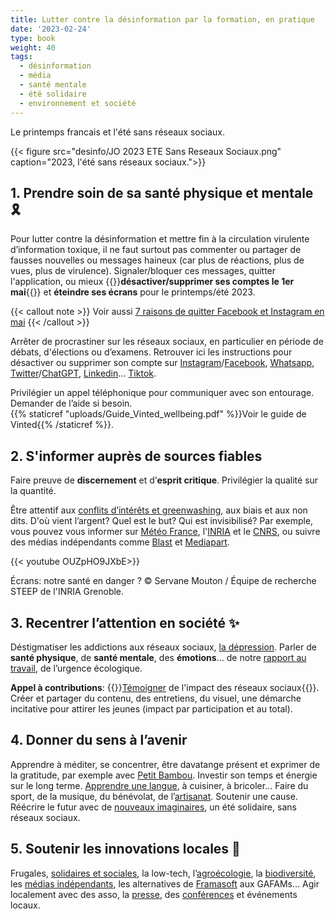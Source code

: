 ```yaml
---
title: Lutter contre la désinformation par la formation, en pratique
date: '2023-02-24'
type: book
weight: 40
tags:
  - désinformation
  - média
  - santé mentale
  - été solidaire
  - environnement et société
---
```


Le printemps francais et l'été sans réseaux sociaux.

<!--more-->

{{< figure src="desinfo/JO 2023 ETE Sans Reseaux Sociaux.png" caption="2023, l'été sans réseaux sociaux.">}}

## 1. Prendre soin de sa santé physique et mentale 🎗️

Pour lutter contre la désinformation et mettre fin à la circulation virulente d’information toxique, il ne faut surtout pas commenter ou partager de fausses nouvelles ou messages haineux (car plus de réactions, plus de vues, plus de virulence). Signaler/bloquer ces messages, quitter l'application, ou mieux {{<hl>}}<b>désactiver/supprimer ses comptes le 1er mai</b>{{</hl>}} et <b>éteindre ses écrans</b> pour le printemps/été 2023. 

{{< callout note >}}
Voir aussi [7 raisons de quitter Facebook et Instagram en mai](https://www.mtpcours.fr/p/7-reasons-quit-facebook-instagram/)
{{< /callout >}}

Arrêter de procrastiner sur les réseaux sociaux, en particulier en période de débats, d'élections ou d’examens. Retrouver ici les instructions pour désactiver ou supprimer son compte sur [Instagram](https://help.instagram.com/370452623149242)/[Facebook](https://www.facebook.com/help/224562897555674), [Whatsapp](https://faq.whatsapp.com/2138577903196467/), [Twitter](https://help.twitter.com/en/managing-your-account/how-to-deactivate-twitter-account)/[ChatGPT](https://help.openai.com/en/articles/6378407-how-can-i-delete-my-account), [Linkedin](https://www.linkedin.com/help/linkedin/answer/a1379064/close-your-linkedin-account?lang=fr)... [Tiktok](https://support.tiktok.com/en/account-and-privacy/deleting-an-account).

Privilégier un appel téléphonique pour communiquer avec son entourage. <br>
Demander de l’aide si besoin. <br>
{{% staticref "uploads/Guide_Vinted_wellbeing.pdf" %}}Voir le guide de Vinted{{% /staticref %}}.

## 2. S'informer auprès de sources fiables

Faire preuve de <b>discernement</b> et d’<b>esprit critique</b>. 
Privilégier la qualité sur la quantité.

Être attentif aux [conflits d’intérêts et greenwashing](https://www.mtpcours.fr/c/desinformation/greenwashing/), aux biais et aux non dits. D'où vient l’argent? Quel est le but? Qui est invisibilisé? Par exemple, vous pouvez vous informer sur [Météo France](https://meteofrance.com/actualites-et-dossiers/actualites/climat/secheresse-32-jours-sans-pluie-en-france-record-battu), l'[INRIA](https://steep.inria.fr/comprendreagir/impacts-des-ecrans-sur-la-sante-servane-mouton/) et le [CNRS](https://ecoinfo.cnrs.fr/2023/02/27/conf-ecoinfo-ecrans-menaces-sur-la-sante-09-mai-2023/), ou suivre des médias indépendants comme [Blast](https://www.blast-info.fr/articles/2023/sommes-nous-toujours-en-democratie-AwJ1_TmlTM-ONwHybrhuqQ) et [Mediapart](https://blogs.mediapart.fr/emmanuel-prados/blog/020323/ecrans-et-sante-il-est-urgent-d-agir).

{{< youtube OUZpHO9JXbE>}}

Écrans: notre santé en danger ? © Servane Mouton / Équipe de recherche STEEP de l'INRIA Grenoble.

## 3. Recentrer l’attention en société ✨

Déstigmatiser les addictions aux réseaux sociaux, [la dépression](https://www.youtube.com/watch?v=MN3D0uLEERU&ab_channel=GDGFrance). Parler de <b>santé physique</b>, de <b>santé mentale</b>, des <b>émotions</b>... de notre [rapport au travail](https://www.mtpcours.fr/c/desinformation/rapport-villani/), de l’urgence écologique.

<b>Appel à contributions</b>: {{<hl>}}[Témoigner](https://framaforms.org/reseaux-sociaux-attention-et-sante-mentale-1687119437) de l'impact des réseaux sociaux{{</hl>}}. Créer et partager du contenu, des entretiens, du visuel, une démarche incitative pour attirer les jeunes (impact par participation et au total).

## 4. Donner du sens à l’avenir

Apprendre à méditer, se concentrer, être davatange présent et exprimer de la gratitude, par exemple avec [Petit Bambou](https://www.lajauneetlarouge.com/petit-bambou-lappli-de-meditation-cofondee-par-un-polytechnicien/). Investir son temps et énergie sur le long terme. [Apprendre une langue](https://www.mtpcours.fr/p/language-learning/), à cuisiner, à bricoler… Faire du sport, de la musique, du bénévolat, de l’[artisanat](https://wecandoo.fr/). Soutenir une cause. Réécrire le futur avec de [nouveaux imaginaires](https://www.youtube.com/watch?v=Y8SpcxR6FjQ&ab_channel=BLAST%2CLesouffledel%27info), un été solidaire, sans réseaux sociaux.

## 5. Soutenir les innovations locales 🌸

Frugales, [solidaires et sociales](https://flavi.fr/index.php/about/), la low-tech, l’[agroécologie](https://wwoof.fr/fr/), la [biodiversité](https://plantnet.org/), les [médias indépendants](https://www.blast-info.fr/), les alternatives de [Framasoft](https://degooglisons-internet.org/en/) aux GAFAMs… Agir localement avec des asso, la [presse](https://france3-regions.francetvinfo.fr/occitanie/herault/montpellier/chatgpt-revolutionnaire-mais-qui-inquiete-pourquoi-la-ville-de-montpellier-interdit-a-ses-agents-d-utiliser-l-intelligence-artificielle-2742446.html), des [conférences](https://www.univ-montp3.fr/fr/actualit%C3%A9s/appel-%C3%A0-communication-colloque-international-les-mots-du-pouvoir-1) et événements locaux.